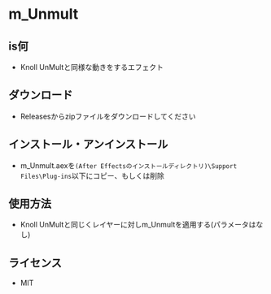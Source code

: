 # m_Unmult

## is何

* Knoll UnMultと同様な動きをするエフェクト

## ダウンロード

* Releasesからzipファイルをダウンロードしてください

## インストール・アンインストール

* m_Unmult.aexを`(After Effectsのインストールディレクトリ)\Support Files\Plug-ins`以下にコピー、もしくは削除

## 使用方法

* Knoll UnMultと同じくレイヤーに対しm_Unmultを適用する(パラメータはなし)

## ライセンス

* MIT
